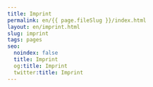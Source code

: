 ```yaml
---
title: Imprint
permalink: en/{{ page.fileSlug }}/index.html
layout: en/imprint.html
slug: imprint
tags: pages
seo:
  noindex: false
  title: Imprint
  og:title: Imprint
  twitter:title: Imprint
---
```



